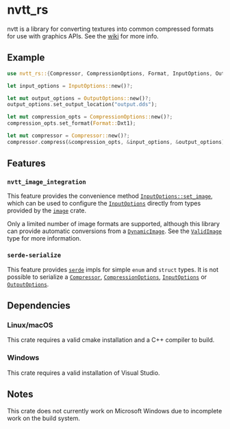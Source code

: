 # nvtt_rs

nvtt is a library for converting textures into common compressed formats for use
with graphics APIs. See the [wiki] for more info.

## Example

```rust
use nvtt_rs::{Compressor, CompressionOptions, Format, InputOptions, OutputOptions};

let input_options = InputOptions::new()?;

let mut output_options = OutputOptions::new()?;
output_options.set_output_location("output.dds");

let mut compression_opts = CompressionOptions::new()?;
compression_opts.set_format(Format::Dxt1);

let mut compressor = Compressor::new()?;
compressor.compress(&compression_opts, &input_options, &output_options)?;
```

## Features

### `nvtt_image_integration`

This feature provides the convenience method [`InputOptions::set_image`], which
can be used to configure the [`InputOptions`] directly from types provided by the
[`image`] crate.

Only a limited number of image formats are supported, although this library can
provide automatic conversions from a [`DynamicImage`]. See the [`ValidImage`]
type for more information.

### `serde-serialize`

This feature provides [`serde`] impls for simple `enum` and `struct` types. It is not
possible to serialize a [`Compressor`], [`CompressionOptions`], [`InputOptions`] or
[`OutputOptions`].

## Dependencies

### Linux/macOS

This crate requires a valid cmake installation and a C++ compiler to build.

### Windows

This crate requires a valid installation of Visual Studio.

## Notes

This crate does not currently work on Microsoft Windows due to incomplete work
on the build system.

[wiki]: https://github.com/castano/nvidia-texture-tools/wiki/ApiDocumentation
[`InputOptions::set_image`]: http://docs.rs/nvtt_rs/latest/nvtt_rs/struct.InputOptions.html#method.set_image
[`InputOptions`]: http://docs.rs/nvtt_rs/latest/nvtt_rs/struct.InputOptions.html
[`image`]: https://docs.rs/image/latest/image
[`DynamicImage`]: https://docs.rs/image/latest/image/enum.DynamicImage.html
[`ValidImage`]: http://docs.rs/nvtt_rs/latest/nvtt_rs/enum.ValidImage.html
[`serde`]: https://serde.rs
[`Compressor`]: http://docs.rs/nvtt_rs/latest/nvtt_rs/struct.Compressor.html
[`CompressionOptions`]: http://docs.rs/nvtt_rs/latest/nvtt_rs/struct.CompressionOptions.html
[`OutputOptions`]: http://docs.rs/nvtt_rs/latest/nvtt_rs/struct.OutputOptions.html
